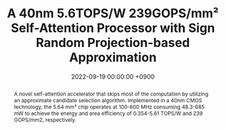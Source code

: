 ---
title:          "A 40nm 5.6TOPS/W 239GOPS/mm² Self-Attention Processor with Sign Random Projection-based Approximation"
date:           2022-09-19 00:00:00 +0900
selected:       true
pub:            "48th European Solid-State Circuits Conference (ESSCIRC)"
pub_date:       "2022"
abstract: >-
  A novel self-attention accelerator that skips most of the computation by utilizing an approximate candidate selection algorithm. Implemented in a 40nm CMOS technology, the 5.64 mm² chip operates at 100-600 MHz consuming 48.3-685 mW to achieve the energy and area efficiency of 0.354-5.61 TOPS/W and 239 GOPS/mm2, respectively.
cover:          /assets/images/covers/2022/40nm.png
authors:
- Seong Hoon Seo
- Soosung Kim
- Sung Jun Jung
- Sangwoo Kwon
- Hyunseung Lee
- Jae W. Lee
links:
  Paper: https://ieeexplore.ieee.org/abstract/document/9911343
---